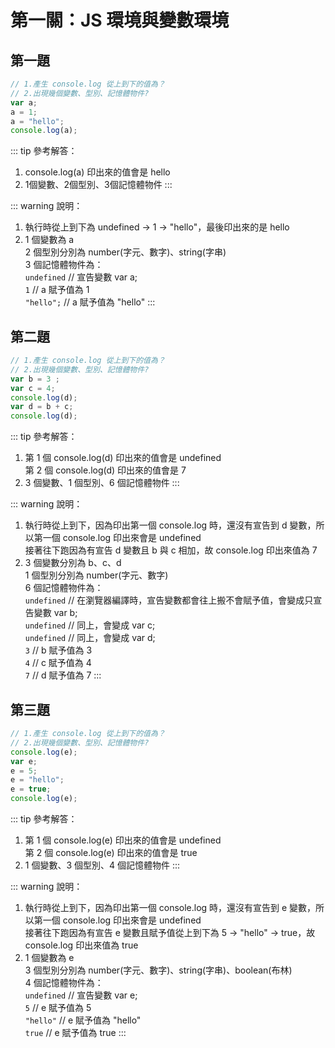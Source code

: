# 第一關：JS 環境與變數環境

## 第一題

``` js
// 1.產生 console.log 從上到下的值為？
// 2.出現幾個變數、型別、記憶體物件?
var a;
a = 1;
a = "hello";
console.log(a);
```

::: tip 參考解答：
1. console.log(a) 印出來的值會是 hello
2. 1個變數、2個型別、3個記憶體物件
:::

::: warning 說明：
1. 執行時從上到下為 undefined -> 1 -> "hello"，最後印出來的是 hello
2. 1 個變數為 a<br />
   2 個型別分別為 number(字元、數字)、string(字串)<br />
   3 個記憶體物件為：<br />
      `undefined`  // 宣告變數 var a;<br />
      `1`  // a 賦予值為 1<br />
      `"hello";` // a 賦予值為 "hello"
:::

## 第二題

``` js
// 1.產生 console.log 從上到下的值為？
// 2.出現幾個變數、型別、記憶體物件?
var b = 3 ;
var c = 4;
console.log(d);
var d = b + c;
console.log(d);
```

::: tip 參考解答：
1. 第 1 個 console.log(d) 印出來的值會是 undefined<br />
   第 2 個 console.log(d) 印出來的值會是 7
2. 3 個變數、1 個型別、6 個記憶體物件
:::

::: warning 說明：
1. 執行時從上到下，因為印出第一個 console.log 時，還沒有宣告到 d 變數，所以第一個 console.log 印出來會是 undefined<br />
   接著往下跑因為有宣告 d 變數且 b 與 c 相加，故 console.log 印出來值為 7
2. 3 個變數分別為 b、c、d<br />
   1 個型別分別為 number(字元、數字)<br />
   6 個記憶體物件為：<br />
      `undefined`  // 在瀏覽器編譯時，宣告變數都會往上搬不會賦予值，會變成只宣告變數 var b;<br />
      `undefined`  // 同上，會變成 var c;<br />
      `undefined`  // 同上，會變成 var d;<br />
      `3`  // b 賦予值為 3<br />
      `4` // c 賦予值為 4<br />
      `7` // d 賦予值為 7
:::

## 第三題

``` js
// 1.產生 console.log 從上到下的值為？
// 2.出現幾個變數、型別、記憶體物件?
console.log(e);
var e;
e = 5;
e = "hello";
e = true;
console.log(e);
```

::: tip 參考解答：
1. 第 1 個 console.log(e) 印出來的值會是 undefined<br />
   第 2 個 console.log(e) 印出來的值會是 true
2. 1 個變數、3 個型別、4 個記憶體物件
:::

::: warning 說明：
1. 執行時從上到下，因為印出第一個 console.log 時，還沒有宣告到 e 變數，所以第一個 console.log 印出來會是 undefined<br />
   接著往下跑因為有宣告 e 變數且賦予值從上到下為 5 -> "hello" -> true，故 console.log 印出來值為 true
2. 1 個變數為 e<br />
   3 個型別分別為 number(字元、數字)、string(字串)、boolean(布林)<br />
   4 個記憶體物件為：<br />
      `undefined`  // 宣告變數 var e;<br />
      `5`  // e 賦予值為 5<br />
      `"hello"` // e 賦予值為 "hello"<br />
      `true` // e 賦予值為 true
:::